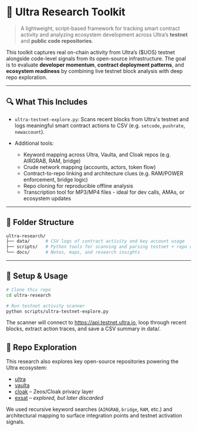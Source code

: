 # 🧪 Ultra Research Toolkit
> A lightweight, script-based framework for tracking smart contract activity and analyzing ecosystem development across Ultra’s **testnet** and **public code repositories**.

This toolkit captures real on-chain activity from Ultra’s ($UOS) testnet alongside code-level signals from its open-source infrastructure. The goal is to evaluate **developer momentum**, **contract deployment patterns**, and **ecosystem readiness** by combining live testnet block analysis with deep repo exploration.

---

## 🔍 What This Includes

- `ultra-testnet-explore.py`: Scans recent blocks from Ultra's testnet and logs meaningful smart contract actions to CSV (e.g. `setcode`, `pushrate`, `newaccount`).

- Additional tools:
  - Keyword mapping across Ultra, Vaulta, and Cloak repos (e.g. AIRGRAB, RAM, bridge)
  - Crude network mapping (accounts, actors, token flow)
  - Contract-to-repo linking and architecture clues (e.g. RAM/POWER enforcement, bridge logic)
  - Repo cloning for reproducible offline analysis
  - Transcription tool for MP3/MP4 files - ideal for dev calls, AMAs, or ecosystem updates

---

## 📁 Folder Structure

```bash
ultra-research/
├── data/      # CSV logs of contract activity and key account usage
├── scripts/   # Python tools for scanning and parsing testnet + repo data
└── docs/      # Notes, maps, and research insights
```

--- 

## 🔧 Setup & Usage

```bash
# Clone this repo
cd ultra-research

# Run testnet activity scanner
python scripts/ultra-testnet-explore.py
```
The scanner will connect to https://api.testnet.ultra.io, loop through recent blocks, extract action traces, and save a CSV summary in data/.


## 🧠 Repo Exploration
This research also explores key open-source repositories powering the Ultra ecosystem:

- [ultra](https://github.com/ultra-io)
- [vaulta](https://github.com/VaultaHQ)
- [cloak](https://github.com/mschoenebeck/zeos-caterpillar) – Zeos/Cloak privacy layer
- [exsat](https://github.com/ExSat-io) – *explored, but later discarded*


We used recursive keyword searches (`AIRGRAB`, `bridge`, `RAM`, etc.) and architectural mapping to surface integration points and testnet activation signals.

